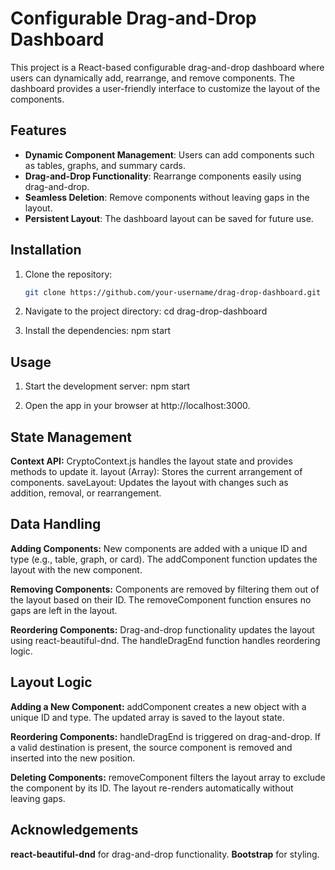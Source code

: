 # Configurable Drag-and-Drop Dashboard

This project is a React-based configurable drag-and-drop dashboard where users can dynamically add, rearrange, and remove components. The dashboard provides a user-friendly interface to customize the layout of the components.

## Features

- **Dynamic Component Management**: Users can add components such as tables, graphs, and summary cards.
- **Drag-and-Drop Functionality**: Rearrange components easily using drag-and-drop.
- **Seamless Deletion**: Remove components without leaving gaps in the layout.
- **Persistent Layout**: The dashboard layout can be saved for future use.

## Installation

1. Clone the repository:
   ```bash
   git clone https://github.com/your-username/drag-drop-dashboard.git

2. Navigate to the project directory:
   cd drag-drop-dashboard

3. Install the dependencies:
   npm start

## Usage

1. Start the development server:
  npm start

2. Open the app in your browser at http://localhost:3000.
   
## State Management
**Context API:**
CryptoContext.js handles the layout state and provides methods to update it.
layout (Array): Stores the current arrangement of components.
saveLayout: Updates the layout with changes such as addition, removal, or rearrangement.

## Data Handling
**Adding Components:**
New components are added with a unique ID and type (e.g., table, graph, or card).
The addComponent function updates the layout with the new component.

**Removing Components:**
Components are removed by filtering them out of the layout based on their ID.
The removeComponent function ensures no gaps are left in the layout.

**Reordering Components:**
Drag-and-drop functionality updates the layout using react-beautiful-dnd.
The handleDragEnd function handles reordering logic.

## Layout Logic
**Adding a New Component:**
addComponent creates a new object with a unique ID and type.
The updated array is saved to the layout state.

**Reordering Components:**
handleDragEnd is triggered on drag-and-drop.
If a valid destination is present, the source component is removed and inserted into the new position.

**Deleting Components:**
removeComponent filters the layout array to exclude the component by its ID.
The layout re-renders automatically without leaving gaps.

## Acknowledgements
**react-beautiful-dnd** for drag-and-drop functionality.
**Bootstrap** for styling.





